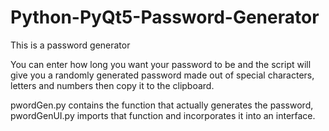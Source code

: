 # Python-PyQt5-Password-Generator
This is a password generator

You can enter how long you want your password to be and the script will give you a randomly generated password made out of special characters, letters and numbers then copy it to the clipboard.


pwordGen.py contains the function that actually generates the password, pwordGenUI.py imports that function and incorporates it into an interface.
